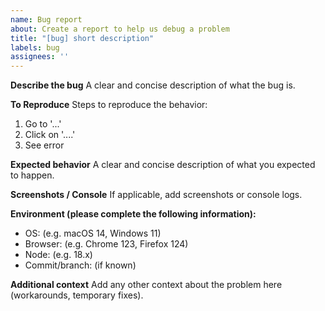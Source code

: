 ```yaml
---
name: Bug report
about: Create a report to help us debug a problem
title: "[bug] short description"
labels: bug
assignees: ''
---
```


**Describe the bug**
A clear and concise description of what the bug is.

**To Reproduce**
Steps to reproduce the behavior:
1. Go to '...'
2. Click on '....'
3. See error

**Expected behavior**
A clear and concise description of what you expected to happen.

**Screenshots / Console**
If applicable, add screenshots or console logs.

**Environment (please complete the following information):**
 - OS: (e.g. macOS 14, Windows 11)
 - Browser: (e.g. Chrome 123, Firefox 124)
 - Node: (e.g. 18.x)
 - Commit/branch: (if known)

**Additional context**
Add any other context about the problem here (workarounds, temporary fixes).